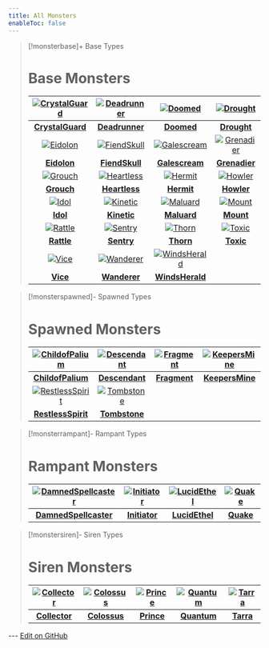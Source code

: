```yaml
---
title: All Monsters
enableToc: false
---
```


> [!monsterbase]+ Base Types
> # Base Monsters
> | [![CrystalGuard](CrystalGuard_Icon.png)](CrystalGuard) | [![Deadrunner](Deadrunner_Icon.png)](Deadrunner) | [![Doomed](Doomed_Icon.png)](Doomed) | [![Drought](Drought_Enemy_Icon.png)](Drought) |
> |:---:|:---:|:---:|:---:|
> | [**CrystalGuard**](CrystalGuard) | [**Deadrunner**](Deadrunner) | [**Doomed**](Doomed) | [**Drought**](Drought) |
> | [![Eidolon](Eidolon_Icon.png)](Eidolon) | [![FiendSkull](FiendSkull_Icon.png)](FiendSkull) | [![Galescream](Galescream_Enemy_Icon.png)](Galescream) | [![Grenadier](Grenadier_Icon.png)](Grenadier) |
> | [**Eidolon**](Eidolon) | [**FiendSkull**](FiendSkull) | [**Galescream**](Galescream) | [**Grenadier**](Grenadier) |
> | [![Grouch](Grouch_Icon.png)](Grouch) | [![Heartless](Heartless_Icon.png)](Heartless) | [![Hermit](Hermit_Icon.png)](Hermit) | [![Howler](Howler_Enemy_Icon.png)](Howler) |
> | [**Grouch**](Grouch) | [**Heartless**](Heartless) | [**Hermit**](Hermit) | [**Howler**](Howler) |
> | [![Idol](Idol_Icon.png)](Idol) | [![Kinetic](Kinetic_Icon.png)](Kinetic) | [![Maluard](Maluard_Icon.png)](Maluard) | [![Mount](Mount_Icon.png)](Mount) |
> | [**Idol**](Idol) | [**Kinetic**](Kinetic) | [**Maluard**](Maluard) | [**Mount**](Mount) |
> | [![Rattle](Rattle_Enemy_Icon.png)](Rattle) | [![Sentry](Sentry_Icon.png)](Sentry) | [![Thorn](Thorn_Enemy_Icon.png)](Thorn) | [![Toxic](Toxic_Enemy_Icon.png)](Toxic) |
> | [**Rattle**](Rattle) | [**Sentry**](Sentry) | [**Thorn**](Thorn) | [**Toxic**](Toxic) |
> | [![Vice](Vice_Icon.png)](Vice) | [![Wanderer](Wanderer_Enemy_Icon.png)](Wanderer) | [![WindsHerald](Wind_sHerald_Icon.png)](WindsHerald) |  |
> | [**Vice**](Vice) | [**Wanderer**](Wanderer) | [**WindsHerald**](WindsHerald) |  |

> [!monsterspawned]- Spawned Types
> # Spawned Monsters
> | [![ChildofPalium](ChildOfPalium_Icon.png)](ChildofPalium) | [![Descendant](Descendant_Icon.png)](Descendant) | [![Fragment](Fragment_Icon.png)](Fragment) | [![KeepersMine](KeeperMine_Icon.png)](KeepersMine) |
> |:---:|:---:|:---:|:---:|
> | [**ChildofPalium**](ChildofPalium) | [**Descendant**](Descendant) | [**Fragment**](Fragment) | [**KeepersMine**](KeepersMine) |
> | [![RestlessSpirit](RestlessSpirit_Icon.png)](RestlessSpirit) | [![Tombstone](Gravestone_Icon.png)](Tombstone) |  |  |
> | [**RestlessSpirit**](RestlessSpirit) | [**Tombstone**](Tombstone) |  |  |

> [!monsterrampant]- Rampant Types
> # Rampant Monsters
> | [![DamnedSpellcaster](DamnedSpellcaster_Icon.png)](DamnedSpellcaster) | [![Initiator](Initiator_Icon.png)](Initiator) | [![LucidEthel](LucidEthel_Icon.png)](LucidEthel) | [![Quake](Quake_Enemy_Icon.png)](Quake) |
> |:---:|:---:|:---:|:---:|
> | [**DamnedSpellcaster**](DamnedSpellcaster) | [**Initiator**](Initiator) | [**LucidEthel**](LucidEthel) | [**Quake**](Quake) |

> [!monstersiren]- Siren Types
> # Siren Monsters
> | [![Collector](Collector_Siren_Icon.png)](Collector) | [![Colossus](Colossus_Siren_Icon.png)](Colossus) | [![Prince](Prince_Icon.png)](Prince) | [![Quantum](Quantum_Siren_Icon.png)](Quantum) | [![Tarra](Tarra_Icon.png)](Tarra) |
> |:---:|:---:|:---:|:---:|:---:|
> | [**Collector**](Collector) | [**Colossus**](Colossus) | [**Prince**](Prince) | [**Quantum**](Quantum) | [**Tarra**](Tarra) |

--- [Edit on GitHub](https://github.com/Mondrethos/gatekeeperwiki/edit/main/content/Monsters/AllMonsters.md)